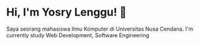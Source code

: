 # Hi, I'm Yosry Lenggu! 👋

Saya seorang mahasiswa Ilmu Komputer di Universitas Nusa Cendana. I'm currently study Web Development, Software Engineering


